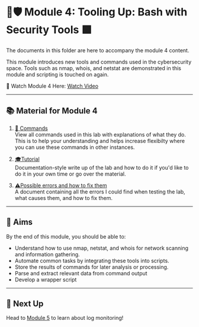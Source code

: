 
# 🧰🛡️ Module 4: Tooling Up: Bash with Security Tools 🟩

The documents in this folder are here to accompany the module 4 content.

This module introduces new tools and commands used in the cybersecurity space. Tools such as nmap, whois, and netstat are demonstrated in this module and scripting is touched on again.

🎥 Watch Module 4 Here: [Watch Video](https://www.youtube.com/watch?v=zwgsWhYL0Sc&list=PLGPhFvIx6g8hdTP3fj2GV7qeISOUjYknL&index=1)

---

## 📚 Material for Module 4

1. [📖 Commands](./commands.md)  
   View all commands used in this lab with explanations of what they do.
   This is to help your understanding and helps increase flexibilty where you can use these commands in other instances.

3. [🎓Tutorial](./tutorial.md)  
   Documentation-style write up of the lab and how to do it if you'd like to do it in your own time or go over the material.

5. [⚠Possible errors and how to fix them](./errors.md)  
   A document containing all the errors I could find when testing the lab, what causes them, and how to fix them.

---

## 🎯 Aims

By the end of this module, you should be able to:
- Understand how to use nmap, netstat, and whois for network scanning and information gathering.
- Automate common tasks by integrating these tools into scripts.
- Store the results of commands for later analysis or processing.
- Parse and extract relevant data from command output
- Develop a wrapper script

---

## 🚀 Next Up

Head to [Module 5](https://github.com/zominy/bash-cybersecurity-course/tree/main/Module%205%3A%20Logs%20and%20Logs%3A%20Automating%20Log%20Monitoring) to learn about log monitoring!

